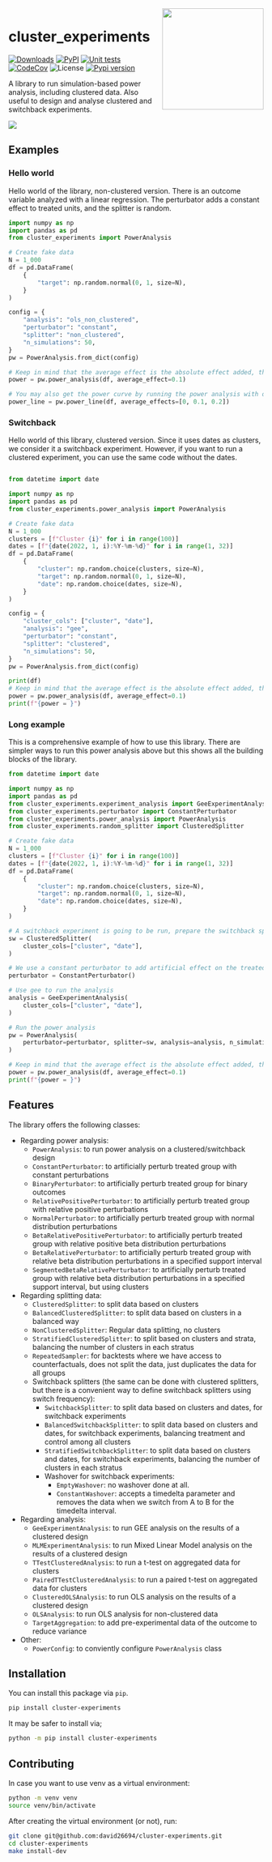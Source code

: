 <img src="theme/icon-cluster.png" width=200 height=200 align="right">


# cluster_experiments

[![Downloads](https://pepy.tech/badge/cluster-experiments)](
https://pepy.tech/project/cluster-experiments)
[![PyPI](https://img.shields.io/pypi/v/cluster-experiments)](
https://pypi.org/project/cluster-experiments/)
[![Unit tests](https://github.com/david26694/cluster-experiments/workflows/Release%20unit%20Tests/badge.svg)](https://github.com/david26694/cluster-experiments/actions)
[![CodeCov](
https://codecov.io/gh/david26694/cluster-experiments/branch/main/graph/badge.svg)](https://app.codecov.io/gh/david26694/cluster-experiments/)
![License](https://img.shields.io/github/license/david26694/cluster-experiments)
[![Pypi version](https://img.shields.io/pypi/pyversions/cluster-experiments.svg)](https://pypi.python.org/pypi/cluster-experiments)

A library to run simulation-based power analysis, including clustered data. Also useful to design and analyse clustered and switchback experiments.


<img src="theme/flow.png">

## Examples

### Hello world

Hello world of the library, non-clustered version. There is an outcome variable analyzed with a linear regression. The perturbator adds a constant effect to treated units, and the splitter is random.

```python title="Non-clustered"
import numpy as np
import pandas as pd
from cluster_experiments import PowerAnalysis

# Create fake data
N = 1_000
df = pd.DataFrame(
    {
        "target": np.random.normal(0, 1, size=N),
    }
)

config = {
    "analysis": "ols_non_clustered",
    "perturbator": "constant",
    "splitter": "non_clustered",
    "n_simulations": 50,
}
pw = PowerAnalysis.from_dict(config)

# Keep in mind that the average effect is the absolute effect added, this is not relative!
power = pw.power_analysis(df, average_effect=0.1)

# You may also get the power curve by running the power analysis with different average effects
power_line = pw.power_line(df, average_effects=[0, 0.1, 0.2])

```

### Switchback

Hello world of this library, clustered version. Since it uses dates as clusters, we consider it a switchback experiment. However, if you want to run a clustered experiment, you can use the same code without the dates.

```python title="Switchback - config-based"

from datetime import date

import numpy as np
import pandas as pd
from cluster_experiments.power_analysis import PowerAnalysis

# Create fake data
N = 1_000
clusters = [f"Cluster {i}" for i in range(100)]
dates = [f"{date(2022, 1, i):%Y-%m-%d}" for i in range(1, 32)]
df = pd.DataFrame(
    {
        "cluster": np.random.choice(clusters, size=N),
        "target": np.random.normal(0, 1, size=N),
        "date": np.random.choice(dates, size=N),
    }
)

config = {
    "cluster_cols": ["cluster", "date"],
    "analysis": "gee",
    "perturbator": "constant",
    "splitter": "clustered",
    "n_simulations": 50,
}
pw = PowerAnalysis.from_dict(config)

print(df)
# Keep in mind that the average effect is the absolute effect added, this is not relative!
power = pw.power_analysis(df, average_effect=0.1)
print(f"{power = }")
```

### Long example

This is a comprehensive example of how to use this library. There are simpler ways to run this power analysis above but this shows all the building blocks of the library.

```python title="Switchback - using classes"
from datetime import date

import numpy as np
import pandas as pd
from cluster_experiments.experiment_analysis import GeeExperimentAnalysis
from cluster_experiments.perturbator import ConstantPerturbator
from cluster_experiments.power_analysis import PowerAnalysis
from cluster_experiments.random_splitter import ClusteredSplitter

# Create fake data
N = 1_000
clusters = [f"Cluster {i}" for i in range(100)]
dates = [f"{date(2022, 1, i):%Y-%m-%d}" for i in range(1, 32)]
df = pd.DataFrame(
    {
        "cluster": np.random.choice(clusters, size=N),
        "target": np.random.normal(0, 1, size=N),
        "date": np.random.choice(dates, size=N),
    }
)

# A switchback experiment is going to be run, prepare the switchback splitter for the analysis
sw = ClusteredSplitter(
    cluster_cols=["cluster", "date"],
)

# We use a constant perturbator to add artificial effect on the treated on the power analysis
perturbator = ConstantPerturbator()

# Use gee to run the analysis
analysis = GeeExperimentAnalysis(
    cluster_cols=["cluster", "date"],
)

# Run the power analysis
pw = PowerAnalysis(
    perturbator=perturbator, splitter=sw, analysis=analysis, n_simulations=50, seed=123
)

# Keep in mind that the average effect is the absolute effect added, this is not relative!
power = pw.power_analysis(df, average_effect=0.1)
print(f"{power = }")
```

## Features

The library offers the following classes:

* Regarding power analysis:
    * `PowerAnalysis`: to run power analysis on a clustered/switchback design
    * `ConstantPerturbator`: to artificially perturb treated group with constant perturbations
    * `BinaryPerturbator`: to artificially perturb treated group for binary outcomes
    * `RelativePositivePerturbator`: to artificially perturb treated group with relative positive perturbations
    * `NormalPerturbator`: to artificially perturb treated group with normal distribution perturbations
    * `BetaRelativePositivePerturbator`: to artificially perturb treated group with relative positive beta distribution perturbations
    * `BetaRelativePerturbator`: to artificially perturb treated group with relative beta distribution perturbations in a specified support interval
    * `SegmentedBetaRelativePerturbator`: to artificially perturb treated group with relative beta distribution perturbations in a specified support interval, but using clusters
* Regarding splitting data:
    * `ClusteredSplitter`: to split data based on clusters
    * `BalancedClusteredSplitter`: to split data based on clusters in a balanced way
    * `NonClusteredSplitter`: Regular data splitting, no clusters
    * `StratifiedClusteredSplitter`: to split based on clusters and strata, balancing the number of clusters in each stratus
    * `RepeatedSampler`: for backtests where we have access to counterfactuals, does not split the data, just duplicates the data for all groups
    * Switchback splitters (the same can be done with clustered splitters, but there is a convenient way to define switchback splitters using switch frequency):
        * `SwitchbackSplitter`: to split data based on clusters and dates, for switchback experiments
        * `BalancedSwitchbackSplitter`: to split data based on clusters and dates, for switchback experiments, balancing treatment and control among all clusters
        * `StratifiedSwitchbackSplitter`: to split data based on clusters and dates, for switchback experiments, balancing the number of clusters in each stratus
        * Washover for switchback experiments:
            * `EmptyWashover`: no washover done at all.
            * `ConstantWashover`: accepts a timedelta parameter and removes the data when we switch from A to B for the timedelta interval.
* Regarding analysis:
    * `GeeExperimentAnalysis`: to run GEE analysis on the results of a clustered design
    * `MLMExperimentAnalysis`: to run Mixed Linear Model analysis on the results of a clustered design
    * `TTestClusteredAnalysis`: to run a t-test on aggregated data for clusters
    * `PairedTTestClusteredAnalysis`: to run a paired t-test on aggregated data for clusters
    * `ClusteredOLSAnalysis`: to run OLS analysis on the results of a clustered design
    * `OLSAnalysis`: to run OLS analysis for non-clustered data
    * `TargetAggregation`: to add pre-experimental data of the outcome to reduce variance
* Other:
    * `PowerConfig`: to conviently configure `PowerAnalysis` class

## Installation

You can install this package via `pip`.

```bash
pip install cluster-experiments
```

It may be safer to install via;

```bash
python -m pip install cluster-experiments
```

## Contributing

In case you want to use venv as a virtual environment:
```bash
python -m venv venv
source venv/bin/activate
```

After creating the virtual environment (or not), run:
```bash
git clone git@github.com:david26694/cluster-experiments.git
cd cluster-experiments
make install-dev
```
